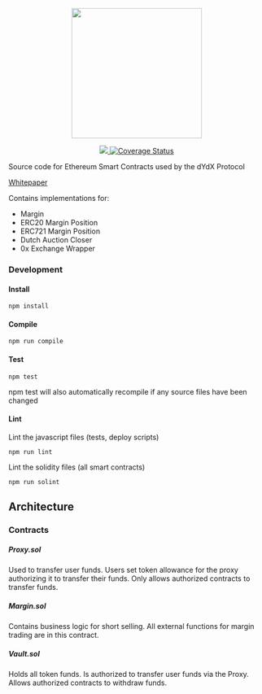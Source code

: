 <p align="center"><img src="https://dydx.exchange/images/logo.png" width="256" /></p>

<p align="center">
  <a href="https://circleci.com/gh/dydxexchange/protocol">
    <img src="https://circleci.com/gh/dydxexchange/protocol/tree/master.svg?style=svg&circle-token=5f772dae891383f1bda6e3d8745f9bbefaf1d0d9" />
  </a>
  <a href='https://coveralls.io/github/dydxexchange/protocol?branch=master'>
    <img src='https://coveralls.io/repos/github/dydxexchange/protocol/badge.svg?branch=master&amp;t=JIClRe' alt='Coverage Status' />
  </a>
</p>

Source code for Ethereum Smart Contracts used by the dYdX Protocol

[Whitepaper](https://whitepaper.dydx.exchange)

Contains implementations for:

- Margin
- ERC20 Margin Position
- ERC721 Margin Position
- Dutch Auction Closer
- 0x Exchange Wrapper

### Development

#### Install

```
npm install
```

#### Compile

```
npm run compile
```

#### Test

```
npm test
```
npm test will also automatically recompile if any source files have been changed

#### Lint

Lint the javascript files (tests, deploy scripts)
```
npm run lint
```


Lint the solidity files (all smart contracts)
```
npm run solint
```

## Architecture

### Contracts

##### Proxy.sol

Used to transfer user funds. Users set token allowance for the proxy authorizing it to transfer their funds. Only allows authorized contracts to transfer funds.

##### Margin.sol

Contains business logic for short selling. All external functions for margin trading are in this contract.

##### Vault.sol

Holds all token funds. Is authorized to transfer user funds via the Proxy. Allows authorized contracts to withdraw funds.
